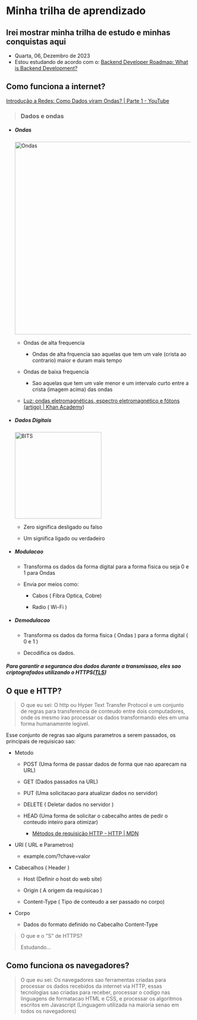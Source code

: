 # Minha trilha de aprendizado

## Irei mostrar minha trilha de estudo e minhas conquistas aqui

* Quarta, 06, Dezembro de 2023
* Estou estudando de acordo com o: [Backend Developer Roadmap: What is Backend Development?](https://roadmap.sh/backend)

## Como funciona a internet?

[Introdução a Redes: Como Dados viram Ondas? | Parte 1 - YouTube](https://youtu.be/0TndL-Nh6Ok?si=J7l1NY4rs0Z2eQKh)

> ### Dados e ondas

* ##### Ondas
  
  <img title="" src="https://cdn.kastatic.org/ka-perseus-images/162fdc69c05f43654aabc5f36714446782a4ccb5.png" alt="Ondas" width="525">
  
  * Ondas de alta frequencia
    
    * Ondas de alta frquencia sao aquelas que tem um vale (crista ao contrario) maior e duram mais tempo
  
  * Ondas de baixa frequencia
    
    * Sao aquelas que tem um vale menor e um intervalo curto entre a crista (imagem acima) das ondas
  
  * [Luz: ondas eletromagnéticas, espectro eletromagnético e fótons (artigo) | Khan Academy](https://pt.khanacademy.org/science/physics/light-waves/introduction-to-light-waves/a/light-and-the-electromagnetic-spectrum))

* ##### Dados Digitais
  
  <img title="Bits" src="https://w7.pngwing.com/pngs/331/952/png-transparent-binary-number-computer-icons-binary-file-others-miscellaneous-text-rectangle.png" alt="BITS" width="236">
  
  - Zero significa desligado ou falso
  
  - Um significa ligado ou verdadeiro

* ##### Modulacao
  
  * Transforma os dados da forma digital para a forma fisica ou seja 0 e 1 para Ondas
  
  * Envia por meios como:
    
    * Cabos ( Fibra Optica, Cobre)
    
    * Radio ( Wi-Fi )
- ##### Demodulacao
  
  - Transforma os dados da forma fisica ( Ondas ) para a forma digital ( 0 e 1 )
  
  - Decodifica os dados.

##### *Para garantir a seguranca dos dados durante a transmissao, eles sao criptografados utilizando o HTTPS([TLS](https://www.cloudflare.com/pt-br/learning/ssl/transport-layer-security-tls/))*

## O que e HTTP?

> O que eu sei: O http ou Hyper Text Transfer Protocol e um conjunto de regras para transferencia de conteudo entre dois computadores, onde os mesmo irao processar os dados transformando eles em uma forma humanamente legivel.

Esse conjunto de regras sao alguns parametros a serem passados, os principais de requisicao sao:

- Metodo 
  
  - POST (Uma forma de passar dados de forma que nao aparecam na URL)
  
  - GET    (Dados passados na URL)
  
  - PUT    (Uma solicitacao para atualizar dados no servidor)
  
  - DELETE ( Deletar dados no servidor )
  
  - HEAD  (Uma forma de solicitar o cabecalho antes de pedir o conteudo inteiro para otimizar)
    
    - [Métodos de requisição HTTP - HTTP | MDN](https://developer.mozilla.org/pt-BR/docs/Web/HTTP/Methods)

- URI ( URL e Parametros)
  
  - example.com/?chave=valor

- Cabecalhos ( Header )
  
  - Host (Definir o host do web site)
  
  - Origin ( A origem da requisicao )
  
  - Content-Type ( Tipo de conteudo a ser passado no corpo)

- Corpo
  
  - Dados do formato definido no Cabecalho Content-Type

> O que e o "S" de HTTPS?
> 
> Estudando...

## Como funciona os navegadores?

> O que eu sei: Os navegadores sao ferramentas criadas para processar os dados recebidos da internet via HTTP, essas tecnologias sao criadas para receber, processar o codigo nas linguagens de formatacao HTML e CSS, e processar os algoritmos escritos em Javascript (Linguagem utilizada na maioria senao em todos os navegadores)
